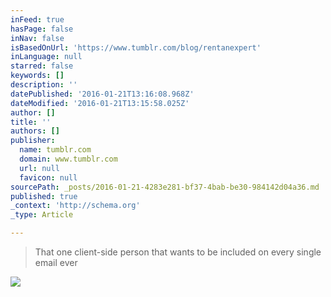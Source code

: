 ```yaml
---
inFeed: true
hasPage: false
inNav: false
isBasedOnUrl: 'https://www.tumblr.com/blog/rentanexpert'
inLanguage: null
starred: false
keywords: []
description: ''
datePublished: '2016-01-21T13:16:08.968Z'
dateModified: '2016-01-21T13:15:58.025Z'
author: []
title: ''
authors: []
publisher:
  name: tumblr.com
  domain: www.tumblr.com
  url: null
  favicon: null
sourcePath: _posts/2016-01-21-4283e281-bf37-4bab-be30-984142d04a36.md
published: true
_context: 'http://schema.org'
_type: Article

---
```

> That one client-side person that wants to be included on every single email ever

![](https://s3-us-west-2.amazonaws.com/the-grid-img/p/ecb099c6c6bdccc0380ee3fa0313f0eda545f5c5.gif)